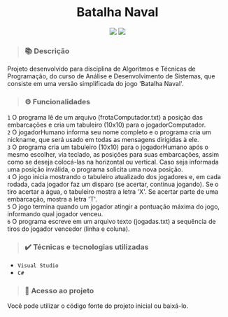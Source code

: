 <h1 align="center">Batalha Naval</h1>
<p align="center">
  <img src="https://img.shields.io/badge/STATUS-CONCLUIDO-green?style=plastic">
  <img src="https://img.shields.io/github/stars/deboradrf?style=social">
</p>

> ### 📚 Descrição
Projeto desenvolvido para disciplina de Algoritmos e Técnicas de Programação, do curso de Análise e Desenvolvimento de Sistemas, que consiste em uma versão simplificada do jogo 'Batalha Naval'.

> ### ⚙️ Funcionalidades
``1`` O programa lê de um arquivo (frotaComputador.txt) a posição das embarcações e cria um tabuleiro (10x10) para o jogadorComputador. <br>
``2`` O jogadorHumano informa seu nome completo e o programa cria um nickname, que será usado em todas as mensagens dirigidas à ele. <br>
``3`` O programa cria um tabuleiro (10x10) para o jogadorHumano após o mesmo escolher, via teclado, as posições para suas embarcações, assim como se deseja colocá-las na horizontal ou vertical. Caso seja informada uma posição inválida, o programa solicita uma nova posição. <br>
``4`` O jogo inicia mostrando o tabuleiro atualizado dos jogadores e, em cada rodada, cada jogador faz um disparo (se acertar, continua jogando). Se o tiro acertar a água, o tabuleiro mostra a letra 'X'. Se acertar parte de uma embarcação, mostra a letra 'T'. <br>
``5`` O jogo termina quando um jogador atingir a pontuação máxima do jogo, informando qual jogador venceu. <br>
``6`` O programa escreve em um arquivo texto (jogadas.txt) a sequência de tiros do jogador vencedor (linha e coluna).

> ### ✔️ Técnicas e tecnologias utilizadas
- ``Visual Studio``
- ``C#``

> ### 📁 Acesso ao projeto
Você pode utilizar o código fonte do projeto inicial ou baixá-lo.

